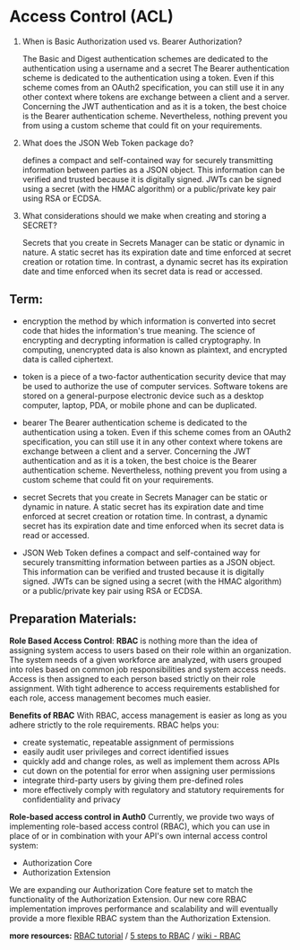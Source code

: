 # Access Control (ACL)

1. When is Basic Authorization used vs. Bearer Authorization?

   The Basic and Digest authentication schemes are dedicated to the authentication using a username and a secret
   The Bearer authentication scheme is dedicated to the authentication using a token. Even if this scheme comes from an OAuth2 specification, you can still use it in any other context where tokens are exchange between a client and a server. Concerning the JWT authentication and as it is a token, the best choice is the Bearer authentication scheme. Nevertheless, nothing prevent you from using a custom scheme that could fit on your requirements.

2. What does the JSON Web Token package do?

   defines a compact and self-contained way for securely transmitting information between parties as a JSON object. This information can be verified and trusted because it is digitally signed. JWTs can be signed using a secret (with the HMAC algorithm) or a public/private key pair using RSA or ECDSA.

3. What considerations should we make when creating and storing a SECRET?

   Secrets that you create in Secrets Manager can be static or dynamic in nature. A static secret has its expiration date and time enforced at secret creation or rotation time. In contrast, a dynamic secret has its expiration date and time enforced when its secret data is read or accessed.

## Term:

- encryption
  the method by which information is converted into secret code that hides the information's true meaning. The science of encrypting and decrypting information is called cryptography. In computing, unencrypted data is also known as plaintext, and encrypted data is called ciphertext.

- token
  is a piece of a two-factor authentication security device that may be used to authorize the use of computer services. Software tokens are stored on a general-purpose electronic device such as a desktop computer, laptop, PDA, or mobile phone and can be duplicated.

- bearer
  The Bearer authentication scheme is dedicated to the authentication using a token. Even if this scheme comes from an OAuth2 specification, you can still use it in any other context where tokens are exchange between a client and a server. Concerning the JWT authentication and as it is a token, the best choice is the Bearer authentication scheme. Nevertheless, nothing prevent you from using a custom scheme that could fit on your requirements.

- secret
  Secrets that you create in Secrets Manager can be static or dynamic in nature. A static secret has its expiration date and time enforced at secret creation or rotation time. In contrast, a dynamic secret has its expiration date and time enforced when its secret data is read or accessed.

- JSON Web Token
  defines a compact and self-contained way for securely transmitting information between parties as a JSON object. This information can be verified and trusted because it is digitally signed. JWTs can be signed using a secret (with the HMAC algorithm) or a public/private key pair using RSA or ECDSA.

## Preparation Materials:

**Role Based Access Control**:
**RBAC** is nothing more than the idea of assigning system access to users based on their role within an organization. The system needs of a given workforce are analyzed, with users grouped into roles based on common job responsibilities and system access needs. Access is then assigned to each person based strictly on their role assignment. With tight adherence to access requirements established for each role, access management becomes much easier.

**Benefits of RBAC**
With RBAC, access management is easier as long as you adhere strictly to the role requirements. RBAC helps you:

- create systematic, repeatable assignment of permissions
- easily audit user privileges and correct identified issues
- quickly add and change roles, as well as implement them across APIs
- cut down on the potential for error when assigning user permissions
- integrate third-party users by giving them pre-defined roles
- more effectively comply with regulatory and statutory requirements for confidentiality and privacy

**Role-based access control in Auth0**
Currently, we provide two ways of implementing role-based access control (RBAC), which you can use in place of or in combination with your API's own internal access control system:

- Authorization Core
- Authorization Extension

We are expanding our Authorization Core feature set to match the functionality of the Authorization Extension. Our new core RBAC implementation improves performance and scalability and will eventually provide a more flexible RBAC system than the Authorization Extension.

**more resources:**
[RBAC tutorial](https://www.youtube.com/watch?v=C4NP8Eon3cA) /
[5 steps to RBAC](https://www.csoonline.com/article/3060780/5-steps-to-simple-role-based-access-control.html) /
[wiki - RBAC](https://en.wikipedia.org/wiki/Role-based_access_control)
